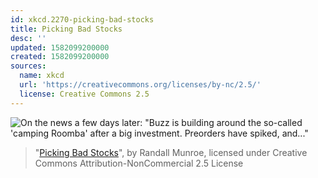 ```yaml
---
id: xkcd.2270-picking-bad-stocks
title: Picking Bad Stocks
desc: ''
updated: 1582099200000
created: 1582099200000
sources:
  name: xkcd
  url: 'https://creativecommons.org/licenses/by-nc/2.5/'
  license: Creative Commons 2.5
---
```

![On the news a few days later: "Buzz is building around the so-called 'camping Roomba' after a big investment. Preorders have spiked, and..."](https://imgs.xkcd.com/comics/picking_bad_stocks.png)
> "[Picking Bad Stocks](https://xkcd.com/2270/)", by Randall Munroe, licensed under Creative Commons Attribution-NonCommercial 2.5 License
